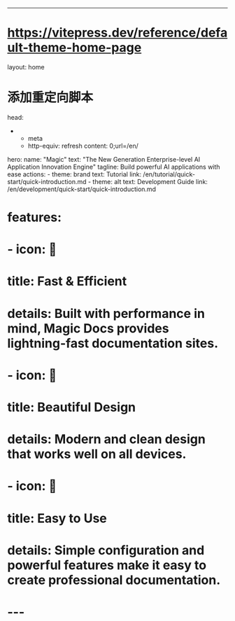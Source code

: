 ---
# https://vitepress.dev/reference/default-theme-home-page
layout: home

# 添加重定向脚本
head:
  - - meta
    - http-equiv: refresh
      content: 0;url=/en/

hero:
  name: "Magic"
  text: "The New Generation Enterprise-level AI Application Innovation Engine"
  tagline: Build powerful AI applications with ease
  actions:
    - theme: brand
      text: Tutorial
      link: /en/tutorial/quick-start/quick-introduction.md
    - theme: alt
      text: Development Guide
      link: /en/development/quick-start/quick-introduction.md

# features:
#   - icon: 🚀
#     title: Fast & Efficient
#     details: Built with performance in mind, Magic Docs provides lightning-fast documentation sites.
#   - icon: 🎨
#     title: Beautiful Design
#     details: Modern and clean design that works well on all devices.
#   - icon: 🔧
#     title: Easy to Use
#     details: Simple configuration and powerful features make it easy to create professional documentation.
# --- 